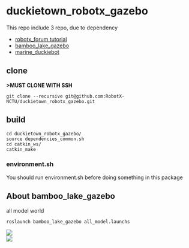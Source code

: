 # duckietown_robotx_gazebo
This repo include 3 repo, due to dependency  
*   [robotx_forum tutorial](https://github.com/RobotX-NCTU/robotx_forum_tutorials)  
*   [bamboo_lake_gazebo](https://github.com/RobotX-NCTU/bamboo_lake_gazebo)    
*   [marine_duckiebot](https://github.com/RobotX-NCTU/marine_duckiebot)  
## clone    
**>MUST CLONE WITH SSH**  
```
git clone --recursive git@github.com:RobotX-NCTU/duckietown_robotx_gazebo.git
```

## build
```
cd duckietown_robotx_gazebo/
source dependencies_common.sh
cd catkin_ws/
catkin_make
```

### environment.sh
You should run environment.sh before doing something in this package


## About bamboo_lake_gazebo
all model world
```
roslaunch bamboo_lake_gazebo all_model.launchs
```
![](https://i.imgur.com/oLhUigJ.jpg)  
![](https://i.imgur.com/uwR3X6I.jpg)  
